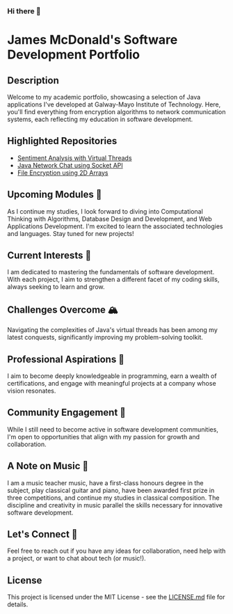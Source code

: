 ### Hi there 👋

# James McDonald's Software Development Portfolio

## Description
Welcome to my academic portfolio, showcasing a selection of Java applications I've developed at Galway-Mayo Institute of Technology. Here, you'll find everything from encryption algorithms to network communication systems, each reflecting my education in software development.

## Highlighted Repositories
- [Sentiment Analysis with Virtual Threads](https://github.com/jamesmcdonald112/Sentiment-Analysis-with-Virtual-Threads)
- [Java Network Chat using Socket API](https://github.com/jamesmcdonald112/Java-Network-Chat-SocketAPI)
- [File Encryption using 2D Arrays](https://github.com/jamesmcdonald112/File-Encryption-using-2D-Arrays)


## Upcoming Modules 🌱
As I continue my studies, I look forward to diving into Computational Thinking with Algorithms, Database Design and Development, and Web Applications Development. I'm excited to learn the associated technologies and languages. Stay tuned for new projects!

## Current Interests 🤔
I am dedicated to mastering the fundamentals of software development. With each project, I aim to strengthen a different facet of my coding skills, always seeking to learn and grow.

## Challenges Overcome 🏔️
Navigating the complexities of Java's virtual threads has been among my latest conquests, significantly improving my problem-solving toolkit.

## Professional Aspirations 🎯
I aim to become deeply knowledgeable in programming, earn a wealth of certifications, and engage with meaningful projects at a company whose vision resonates.

## Community Engagement 👐
While I still need to become active in software development communities, I'm open to opportunities that align with my passion for growth and collaboration.

## A Note on Music 🎵
I am a music teacher music, have a first-class honours degree in the subject, play classical guitar and piano, have been awarded first prize in three competitions, and continue my studies in classical composition. The discipline and creativity in music parallel the skills necessary for innovative software development.

## Let's Connect 🤝
Feel free to reach out if you have any ideas for collaboration, need help with a project, or want to chat about tech (or music!).

## License
This project is licensed under the MIT License - see the [LICENSE.md](LICENSE) file for details.
